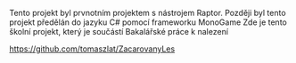 Tento projekt byl prvnotním projektem s nástrojem Raptor.
Později byl tento projekt předělán do jazyku C# pomocí frameworku MonoGame
Zde je tento školní projekt, který je součástí Bakalářské práce k nalezení

https://github.com/tomaszlat/ZacarovanyLes

